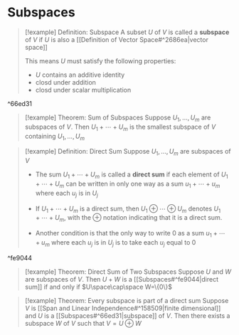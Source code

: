 # Subspaces
>[!example] Definition: Subspace
>A subset $U$ of $V$ is called a **subspace** of $V$ if $U$ is also a [[Definition of Vector Space#^2686ea|vector space]]
>
>This means $U$ must satisfy the following properties:
>- $U$ contains an additive identity
>- closd under addition
>- closd under scalar multiplication

^66ed31

>[!example] Theorem: Sum of Subspaces
>Suppose $U_1,\dots,U_m$ are subspaces of $V$. Then $U_1+\cdots+U_m$ is the smallest subspace of $V$ containing $U_1,\dots,U_m$

>[!example] Definition: Direct Sum
>Suppose $U_1,\dots,U_m$ are subspaces of $V$
>- The sum $U_1+\cdots+U_m$ is called a **direct sum** if each element of $U_1+\cdots+U_m$ can be written in only one way as a sum $u_1+\cdots+u_m$ where each $u_j$ is in $U_j$
>
>- If $U_1+\cdots+U_m$ is a direct sum, then $U_1\oplus\cdots\oplus U_m$ denotes $U_1+\cdots+U_m$, with the $\oplus$ notation indicating that it is a direct sum.
>
>- Another condition is that the only way to write $0$ as a sum $u_1+\cdots+u_m$ where each $u_j$ is in $U_j$ is to take each $u_j$ equal to $0$

^fe9044

>[!example] Theorem: Direct Sum of Two Subspaces
>Suppose $U$ and $W$ are subspaces of $V$. Then $U+W$ is a [[Subspaces#^fe9044|direct sum]] if and only if $U\space\cap\space W=\{0\}$ 

>[!example] Theorem: Every subspace is part of a direct sum
>Suppose $V$ is [[Span and Linear Independence#^158509|finite dimensional]] and $U$ is a [[Subspaces#^66ed31|subspace]] of $V$. Then there exists a subspace $W$ of $V$ such that $V=U\oplus W$
